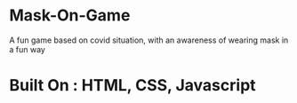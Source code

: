 # Mask-On-Game

A fun game based on covid situation, with an awareness of wearing mask in a fun way

# Built On : HTML, CSS, Javascript

